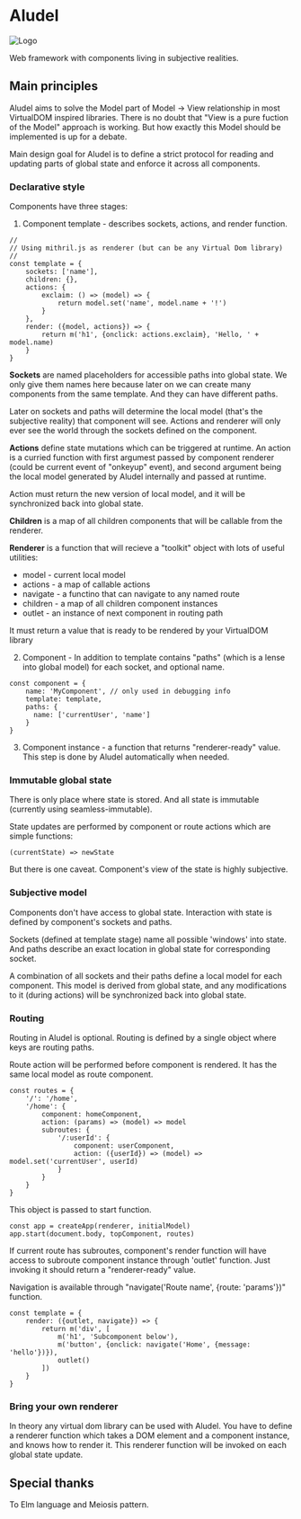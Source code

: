 # Aludel

![Logo](https://thumbs.dreamstime.com/t/alembic-d-cartoon-illustration-70135996.jpg)

Web framework with components living in subjective realities.

## Main principles

Aludel aims to solve the Model part of Model -> View relationship in most
VirtualDOM inspired libraries. There is no doubt that "View is a pure
fuction of the Model" approach is working. But how exactly this Model should
be implemented is up for a debate.

Main design goal for Aludel is to define a strict protocol for reading and
updating parts of global state and enforce it across all components.

### Declarative style

Components have three stages:

1.  Component template - describes sockets, actions, and render function.

```
//
// Using mithril.js as renderer (but can be any Virtual Dom library)
//
const template = {
    sockets: ['name'],
    children: {},
    actions: {
        exclaim: () => (model) => {
            return model.set('name', model.name + '!')
        }
    },
    render: ({model, actions}) => {
        return m('h1', {onclick: actions.exclaim}, 'Hello, ' + model.name)
    }
}
```

**Sockets** are named placeholders for accessible paths into global state.
We only give them names here because later on we can create many
components from the same template. And they can have different paths.

Later on sockets and paths will determine the local model (that's the
subjective reality) that component will see. Actions and renderer will
only ever see the world through the sockets defined on the component.

**Actions** define state mutations which can be triggered at runtime. An action
is a curried function with first argumest passed by component renderer (could
be current event of "onkeyup" event), and second argument being the local model
generated by Aludel internally and passed at runtime.

Action must return the new version of local model, and it will be synchronized
back into global state.

**Children** is a map of all children components that will be callable from
the renderer.

**Renderer** is a function that will recieve a "toolkit" object with lots of
useful utilities:

* model - current local model
* actions - a map of callable actions
* navigate - a functino that can navigate to any named route
* children - a map of all children component instances
* outlet - an instance of next component in routing path

It must return a value that is ready to be rendered by your VirtualDOM library

2.  Component - In addition to template contains "paths" (which is a lense into global model) for each socket, and optional name.

```
const component = {
    name: 'MyComponent', // only used in debugging info
    template: template,
    paths: {
      name: ['currentUser', 'name']
    }
}
```

3.  Component instance - a function that returns "renderer-ready" value. This step is done by Aludel automatically when needed.

### Immutable global state

There is only place where state is stored. And all state is immutable (currently using seamless-immutable).

State updates are performed by component or route actions which are simple functions:

```
(currentState) => newState
```

But there is one caveat. Component's view of the state is highly subjective.

### Subjective model

Components don't have access to global state. Interaction with state is defined by component's sockets and paths.

Sockets (defined at template stage) name all possible 'windows' into state.
And paths describe an exact location in global state for corresponding socket.

A combination of all sockets and their paths define a local model for each component.
This model is derived from global state, and any modifications to it (during actions) will be synchronized back into global state.

### Routing

Routing in Aludel is optional. Routing is defined by a single object where keys are routing paths.

Route action will be performed before component is rendered. It has the same local model as route component.

```
const routes = {
    '/': '/home',
    '/home': {
        component: homeComponent,
        action: (params) => (model) => model
        subroutes: {
            '/:userId': {
                component: userComponent,
                action: ({userId}) => (model) => model.set('currentUser', userId)
            }
        }
    }
}
```

This object is passed to start function.

```
const app = createApp(renderer, initialModel)
app.start(document.body, topComponent, routes)
```

If current route has subroutes, component's render function will
have access to subroute component instance through 'outlet' function.
Just invoking it should return a "renderer-ready" value.

Navigation is available through "navigate('Route name', {route: 'params'})" function.

```
const template = {
    render: ({outlet, navigate}) => {
        return m('div', [
            m('h1', 'Subcomponent below'),
            m('button', {onclick: navigate('Home', {message: 'hello'})}),
            outlet()
        ])
    }
}
```

### Bring your own renderer

In theory any virtual dom library can be used with Aludel.
You have to define a renderer function which takes a DOM element
and a component instance, and knows how to render it.
This renderer function will be invoked on each global state update.

## Special thanks

To Elm language and Meiosis pattern.
